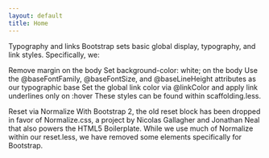 ```yaml
---
layout: default
title: Home
---
```


Typography and links
Bootstrap sets basic global display, typography, and link styles. Specifically, we:

Remove margin on the body
Set background-color: white; on the body
Use the @baseFontFamily, @baseFontSize, and @baseLineHeight attributes as our typographic base
Set the global link color via @linkColor and apply link underlines only on :hover
These styles can be found within scaffolding.less.

Reset via Normalize
With Bootstrap 2, the old reset block has been dropped in favor of Normalize.css, a project by Nicolas Gallagher and Jonathan Neal that also powers the HTML5 Boilerplate. While we use much of Normalize within our reset.less, we have removed some elements specifically for Bootstrap.
